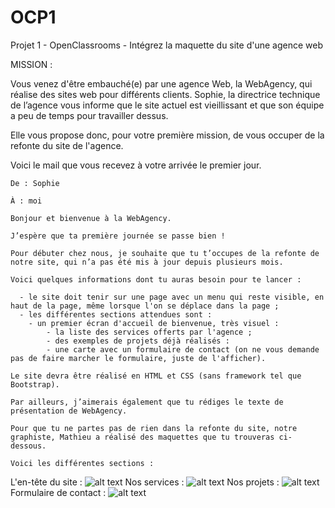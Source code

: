 # OCP1

Projet 1 - OpenClassrooms - Intégrez la maquette du site d'une agence web

MISSION :

Vous venez d'être embauché(e) par une agence Web, la WebAgency, qui réalise des sites web pour différents clients. Sophie, la directrice technique de l’agence vous informe que le site actuel est vieillissant et que son équipe a peu de temps pour travailler dessus.

Elle vous propose donc, pour votre première mission, de vous occuper de la refonte du site de l'agence.

Voici le mail que vous recevez à votre arrivée le premier jour.

    De : Sophie

    À : moi

    Bonjour et bienvenue à la WebAgency. 

    J’espère que ta première journée se passe bien !

    Pour débuter chez nous, je souhaite que tu t’occupes de la refonte de notre site, qui n’a pas été mis à jour depuis plusieurs mois.

    Voici quelques informations dont tu auras besoin pour te lancer :

      - le site doit tenir sur une page avec un menu qui reste visible, en haut de la page, même lorsque l'on se déplace dans la page ;
      - les différentes sections attendues sont :
        - un premier écran d'accueil de bienvenue, très visuel :
            - la liste des services offerts par l'agence ;
            - des exemples de projets déjà réalisés :
            - une carte avec un formulaire de contact (on ne vous demande pas de faire marcher le formulaire, juste de l'afficher).

    Le site devra être réalisé en HTML et CSS (sans framework tel que Bootstrap).

    Par ailleurs, j’aimerais également que tu rédiges le texte de présentation de WebAgency.

    Pour que tu ne partes pas de rien dans la refonte du site, notre graphiste, Mathieu a réalisé des maquettes que tu trouveras ci-dessous.

    Voici les différentes sections :

L'en-tête du site :
  ![alt text](https://s3-eu-west-1.amazonaws.com/sdz-upload/prod/upload/maquette111.png)
Nos services :
  ![alt text](https://s3-eu-west-1.amazonaws.com/sdz-upload/prod/upload/maquette210.png)
Nos projets :
  ![alt text](https://s3-eu-west-1.amazonaws.com/sdz-upload/prod/upload/maquette32.png)
Formulaire de contact :
  ![alt text](https://s3-eu-west-1.amazonaws.com/sdz-upload/prod/upload/maquette42.png)
